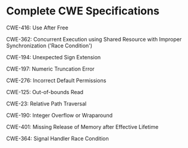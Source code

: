 

# Complete CWE Specifications

CWE-416: Use After Free

CWE-362: Concurrent Execution using Shared Resource with Improper Synchronization ('Race Condition')

CWE-194: Unexpected Sign Extension

CWE-197: Numeric Truncation Error

CWE-276: Incorrect Default Permissions

CWE-125: Out-of-bounds Read

CWE-23: Relative Path Traversal

CWE-190: Integer Overflow or Wraparound

CWE-401: Missing Release of Memory after Effective Lifetime

CWE-364: Signal Handler Race Condition